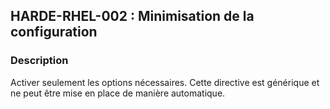 ## HARDE-RHEL-002 : Minimisation de la configuration

### Description

Activer seulement les options nécessaires.
Cette directive est générique et ne peut être mise en place de manière automatique.

